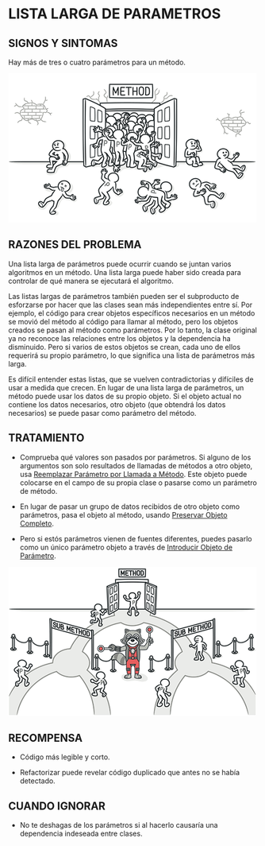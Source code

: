 # LISTA LARGA DE PARAMETROS

## SIGNOS Y SINTOMAS
Hay más de tres o cuatro parámetros para un método.

![](/CodeSmell/assets/long-parameter-list-01.png)

## RAZONES DEL PROBLEMA
 Una lista larga de parámetros puede ocurrir cuando se juntan varios algoritmos en un método. Una lista larga puede haber sido creada para controlar de qué manera se ejecutará el algoritmo.

 Las listas largas de parámetros también pueden ser el subproducto de esforzarse por hacer que las clases sean más independientes entre sí. Por ejemplo, el código para crear objetos específicos necesarios en un método se movió del método al código para llamar al método, pero los objetos creados se pasan al método como parámetros. Por lo tanto, la clase original ya no reconoce las relaciones entre los objetos y la dependencia ha disminuido. Pero si varios de estos objetos se crean, cada uno de ellos requerirá su propio parámetro, lo que significa una lista de parámetros más larga.

 Es difícil entender estas listas, que se vuelven contradictorias y difíciles de usar a medida que crecen. En lugar de una lista larga de parámetros, un método puede usar los datos de su propio objeto. Si el objeto actual no contiene los datos necesarios, otro objeto (que obtendrá los datos necesarios) se puede pasar como parámetro del método.

## TRATAMIENTO
 - Comprueba qué valores son pasados por parámetros. Si alguno de los argumentos son solo resultados de llamadas de métodos a otro objeto, usa [Reemplazar Parámetro por Llamada a Método](/RefactoringPattern/ReplaceParameterWithMethodCall.md). Este objeto puede colocarse en el campo de su propia clase o pasarse como un parámetro de método.

- En lugar de pasar un grupo de datos recibidos de otro objeto como parámetros, pasa el objeto al método, usando [Preservar Objeto Completo](/RefactoringPattern/PreserveWholeObject.md).

- Pero si estós parámetros vienen de fuentes diferentes, puedes pasarlo como un único parámetro objeto a través de [Introducir Objeto de Parámetro](/RefactoringPattern/IntroduceParameterObject.md).

![](/CodeSmell/assets/long-parameter-list-02.png)

## RECOMPENSA
 - Código más legible y corto.

 - Refactorizar puede revelar código duplicado que antes no se había detectado.

## CUANDO IGNORAR
 - No te deshagas de los parámetros si al hacerlo causaría una dependencia indeseada entre clases.